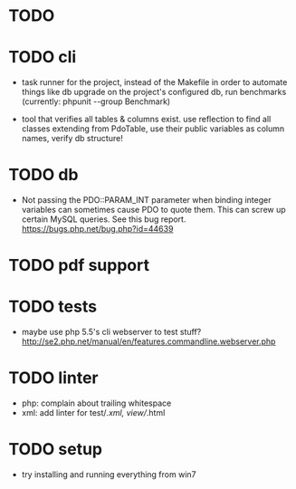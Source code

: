 # TODO



# TODO cli
- task runner for the project, instead of the Makefile
  in order to automate things like db upgrade on the project's configured db,
  run benchmarks (currently: phpunit --group Benchmark)

- tool that verifies all tables & columns exist. use reflection to find all
  classes extending from PdoTable, use their public variables as column names,
  verify db structure!




# TODO db
- Not passing the PDO::PARAM_INT parameter when binding integer variables can
  sometimes cause PDO to quote them. This can screw up certain MySQL queries.
  See this bug report.  https://bugs.php.net/bug.php?id=44639




# TODO pdf support


# TODO tests
- maybe use php 5.5's cli webserver to test stuff?
  http://se2.php.net/manual/en/features.commandline.webserver.php

# TODO linter
- php: complain about trailing whitespace
- xml: add linter for test/*.xml, view/*.html



# TODO setup
- try installing and running everything from win7
